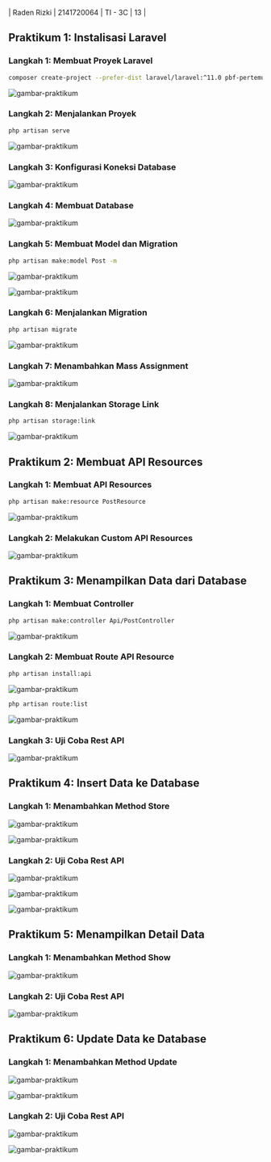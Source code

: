 | Raden Rizki | 2141720064 | TI - 3C | 13 |

## Praktikum 1: Instalisasi Laravel

### Langkah 1: Membuat Proyek Laravel

```bash
composer create-project --prefer-dist laravel/laravel:^11.0 pbf-pertemuan-07-laravel-nextjs
```

![gambar-praktikum](../pbf-pertemuan-07-laravel-nextjs/img/praktikum_1_langkah_1.png)


### Langkah 2: Menjalankan Proyek

```bash
php artisan serve
```

![gambar-praktikum](../pbf-pertemuan-07-laravel-nextjs/img/praktikum_1_langkah_2.png)

### Langkah 3: Konfigurasi Koneksi Database

![gambar-praktikum](../pbf-pertemuan-07-laravel-nextjs/img/praktikum_1_langkah_3.png)

### Langkah 4: Membuat Database

![gambar-praktikum](../pbf-pertemuan-07-laravel-nextjs/img/praktikum_1_langkah_4.png)

### Langkah 5: Membuat Model dan Migration

```bash
php artisan make:model Post -m
```

![gambar-praktikum](../pbf-pertemuan-07-laravel-nextjs/img/praktikum_1_langkah_5_1.png)

![gambar-praktikum](../pbf-pertemuan-07-laravel-nextjs/img/praktikum_1_langkah_5_2.png)

### Langkah 6: Menjalankan Migration

```bash
php artisan migrate
```

![gambar-praktikum](../pbf-pertemuan-07-laravel-nextjs/img/praktikum_1_langkah_6.png)

### Langkah 7: Menambahkan Mass Assignment

![gambar-praktikum](../pbf-pertemuan-07-laravel-nextjs/img/praktikum_1_langkah_7.png)

### Langkah 8: Menjalankan Storage Link

```bash
php artisan storage:link
```

![gambar-praktikum](../pbf-pertemuan-07-laravel-nextjs/img/praktikum_1_langkah_8.png)

## Praktikum 2: Membuat API Resources

### Langkah 1: Membuat API Resources

```bash
php artisan make:resource PostResource
```

![gambar-praktikum](../pbf-pertemuan-07-laravel-nextjs/img/praktikum_2_langkah_1.png)

### Langkah 2: Melakukan Custom API Resources

![gambar-praktikum](../pbf-pertemuan-07-laravel-nextjs/img/praktikum_2_langkah_2.png)

## Praktikum 3: Menampilkan Data dari Database

### Langkah 1: Membuat Controller

```bash
php artisan make:controller Api/PostController
```

![gambar-praktikum](../pbf-pertemuan-07-laravel-nextjs/img/praktikum_3_langkah_1.png)

### Langkah 2: Membuat Route API Resource

```bash
php artisan install:api
```

![gambar-praktikum](../pbf-pertemuan-07-laravel-nextjs/img/praktikum_3_langkah_2_1.png)

```bash
php artisan route:list
```

![gambar-praktikum](../pbf-pertemuan-07-laravel-nextjs/img/praktikum_3_langkah_2_2.png)

### Langkah 3: Uji Coba Rest API

![gambar-praktikum](../pbf-pertemuan-07-laravel-nextjs/img/praktikum_3_langkah_3.png)

## Praktikum 4: Insert Data ke Database

### Langkah 1: Menambahkan Method Store

![gambar-praktikum](../pbf-pertemuan-07-laravel-nextjs/img/praktikum_4_langkah_1_1.png)

![gambar-praktikum](../pbf-pertemuan-07-laravel-nextjs/img/praktikum_4_langkah_1_2.png)

### Langkah 2: Uji Coba Rest API

![gambar-praktikum](../pbf-pertemuan-07-laravel-nextjs/img/praktikum_4_langkah_2_1.png)

![gambar-praktikum](../pbf-pertemuan-07-laravel-nextjs/img/praktikum_4_langkah_2_2.png)

![gambar-praktikum](../pbf-pertemuan-07-laravel-nextjs/img/praktikum_4_langkah_2_3.png)

## Praktikum 5: Menampilkan Detail Data

### Langkah 1: Menambahkan Method Show

![gambar-praktikum](../pbf-pertemuan-07-laravel-nextjs/img/praktikum_5_langkah_1.png)

### Langkah 2: Uji Coba Rest API

![gambar-praktikum](../pbf-pertemuan-07-laravel-nextjs/img/praktikum_5_langkah_2.png)

## Praktikum 6: Update Data ke Database

### Langkah 1: Menambahkan Method Update

![gambar-praktikum](../pbf-pertemuan-07-laravel-nextjs/img/praktikum_6_langkah_1_1.png)

![gambar-praktikum](../pbf-pertemuan-07-laravel-nextjs/img/praktikum_6_langkah_1_2.png)

### Langkah 2: Uji Coba Rest API

![gambar-praktikum](../pbf-pertemuan-07-laravel-nextjs/img/praktikum_6_langkah_2_1.png)

![gambar-praktikum](../pbf-pertemuan-07-laravel-nextjs/img/praktikum_6_langkah_2_2.png)
